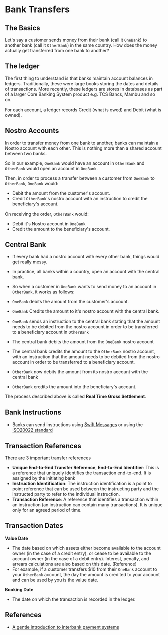 # Bank Transfers

## The Basics

Let's say a customer sends money from their bank (call it `OneBank`) to another bank (call it `OtherBank`) in the same country. How does the money actually get transferred from  one bank to another?


## The ledger

The first thing to understand is that banks maintain account balances in ledgers. Traditionally, these were large books storing the dates and details of transactions. More recently, these ledgers are stores in databases as part of a larger Core Banking System product e.g. TCS Bancs, Mambu and so on.

For each account, a ledger records Credit (what is owed) and Debit (what is owned).

## Nostro Accounts

In order to transfer money from one bank to another, banks can maintain a Nostro account with each other. This is nothing more than a shared account between two banks.

So in our example, `OneBank` would have an account in `OtherBank` and `OtherBank` would open an account in `OneBank`. 

Then, in order to process a transfer between a customer from `OneBank` to `OtherBank`, `OneBank` would:
- Debit the amount from the customer's account.
- Credit `OtherBank`'s nostro account with an instruction to credit the beneficiary's account.

On receiving the order, `OtherBank` would:
- Debit it's Nostro account in `OneBank`
- Credit the amount to the beneficiary's account.

## Central Bank

- If every bank had a nostro account with every other bank, things would get really messy.
- In practice, all banks within a country, open an account with the central bank.
- So when a customer in `OneBank` wants to send money to an account in `OtherBank`, it works as follows:

- `OneBank` debits the amount from the customer's account.
- `OneBank` Credits the amount to it's nostro account with the central bank. 
- `OneBank` sends an instruction to the central bank stating that the amount needs to be debited from the nostro account in order to be transferred to a beneficiary account in `OtherBank`

- The central bank debits the amount from the `OneBank` nostro account
- The central bank credits the amount to the `OtherBank` nostro account, with an instruction that the amount needs to be debited from the nostro account in order to be transferred to a beneficiary account.

- `OtherBank` now debits the amount from its nostro account with the central bank
- `OtherBank` credits the amount into the beneficiary's account.

The process described above is called **Real Time Gross Settlement**. 

## Bank Instructions

- Banks can send instructions using [Swift Messages](https://www.sepaforcorporates.com/swift-for-corporates/read-swift-message-structure/) or using the [ISO20022 standard](https://www.iso20022.org/sites/default/files/documents/D7/ISO20022_RTPG_pacs00800106_July_2017_v1_1.pdf)

## Transaction References

There are 3 important transfer references

- **Unique End-to-End Transfer Reference**, **End-to-End Identifier**: This is a reference that uniquely identifies the transaction end-to-end. It is assigned by the initiating bank
- **Instruction Identification**: The instruction identification is a point to point reference that can be used between the instructing party and the instructed party to refer to the individual
instruction.
- **Transaction Reference**: A reference that identifies a transaction within an instruction (an instruction can contain many transactions). It is unique only for an agreed period of time.

## Transaction Dates

**Value Date**
- The date based on which assets either become available to the account owner (in the case of a credit entry), or cease to be available to the account owner (in the case of a debit entry). Interest, penalty, and arrears calculations are also based on this date. (Reference)
- For example, if a customer transfers $10 from their `OneBank` account to your `OtherBank` account, the day the amount is credited to your account and can be used by you is the value date.

**Booking Date**
- The date on which the transaction is recorded in the ledger.

## References

- [A gentle introduction to interbank payment systems](https://bitsonblocks.net/2017/09/04/a-gentle-introduction-to-interbank-payment-systems/
)


